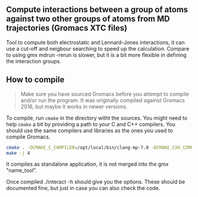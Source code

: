 
## Compute interactions between a group of atoms against two other groups of atoms from MD trajectories (Gromacs XTC files)

Tool to compute both electrostatic and Lennard-Jones interactions, it can
use a cut-off and neigbour searching to speed up the calculation. 
Compare to using gmx mdrun -rerun is slower, but it is a bit more flexible
in defining the interaction groups. 


## How to compile

> Make sure you have sourced Gromacs before you attempt to compile and/or run the program. 
It was originally compiled against Gromacs 2016, but maybe it works in newer versions.

To compile, run `cmake` in the directory witht the sources. You might need to help `cmake` a 
bit by providing a path to your C and C++ compilers. You should use the same compilers and libraries
as the ones you used to compile Gromacs.

```bash
cmake . -DCMAKE_C_COMPILER=/opt/local/bin/clang-mp-7.0 -DCMAKE_CXX_COMPILER=/opt/local/bin/clang++-mp-7.0 -DCMAKE_PREFIX_PATH=/opt/local/lib/
make -j 4
```

It compiles as standalone application, it is not merged into the gmx "name_tool". 

Once compiled ./interact -h should give you the options. These should be documented 
fine, but just in case you can also check the code. 





